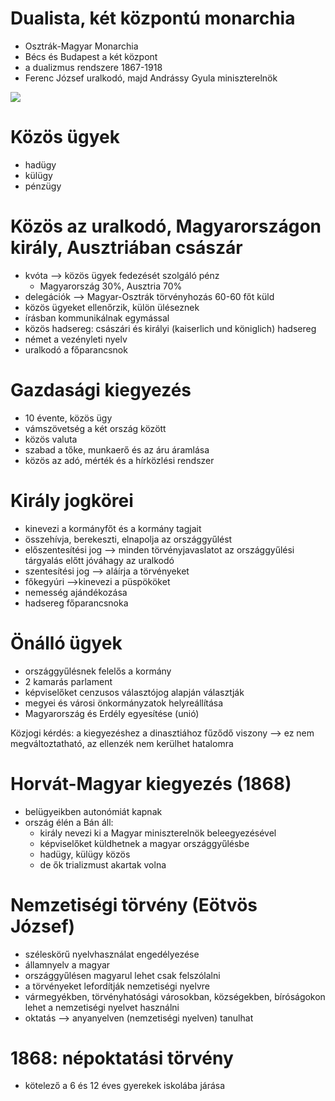 # Dualista, két központú monarchia

- Osztrák-Magyar Monarchia
- Bécs és Budapest a két központ
- a dualizmus rendszere 1867-1918
- Ferenc József uralkodó, majd Andrássy Gyula miniszterelnök

![](https://m.blog.hu/di/digitori/image/13d.jpg)

# Közös ügyek

- hadügy
- külügy
- pénzügy

# Közös az uralkodó, Magyarországon király, Ausztriában császár

- kvóta —> közös ügyek fedezését szolgáló pénz
	- Magyarország 30%, Ausztria 70%
- delegációk —> Magyar-Osztrák törvényhozás 60-60 főt küld
- közös ügyeket ellenőrzik, külön üléseznek
- írásban kommunikálnak egymással
- közös hadsereg: császári és királyi (kaiserlich und königlich) hadsereg
- német a vezényleti nyelv
- uralkodó a főparancsnok

# Gazdasági kiegyezés

- 10 évente, közös ügy
- vámszövetség a két ország között
- közös valuta
- szabad a tőke, munkaerő és az áru áramlása
- közös az adó, mérték és a hírközlési rendszer

# Király jogkörei

- kinevezi a kormányfőt és a kormány tagjait
- összehívja, berekeszti, elnapolja az országgyűlést
- előszentesítési jog —> minden törvényjavaslatot az országgyűlési tárgyalás előtt jóváhagy az uralkodó
- szentesítési jog —> aláírja a törvényeket
- főkegyúri —>kinevezi a püspököket
- nemesség ajándékozása
- hadsereg főparancsnoka

# Önálló ügyek

- országgyűlésnek felelős a kormány
- 2 kamarás parlament
- képviselőket cenzusos választójog alapján választják
- megyei és városi önkormányzatok helyreállítása
- Magyarország és Erdély egyesítése (unió)

Közjogi kérdés: a kiegyezéshez a dinasztiához fűződő viszony --> ez nem megváltoztatható, az ellenzék nem kerülhet hatalomra

# Horvát-Magyar kiegyezés (1868)

- belügyeikben autonómiát kapnak
- ország élén a Bán áll:
	- király nevezi ki a Magyar miniszterelnök beleegyezésével
	- képviselőket küldhetnek a magyar országgyűlésbe
	- hadügy, külügy közös
	- de ők trializmust akartak volna

# Nemzetiségi törvény (Eötvös József)

- széleskörű nyelvhasználat engedélyezése
- államnyelv a magyar
- országgyűlésen magyarul lehet csak felszólalni
- a törvényeket lefordítják nemzetiségi nyelvre
- vármegyékben, törvényhatósági városokban, községekben, bíróságokon lehet a nemzetiségi nyelvet használni
- oktatás --> anyanyelven (nemzetiségi nyelven) tanulhat

# 1868: népoktatási törvény

- kötelező a 6 és 12 éves gyerekek iskolába járása
